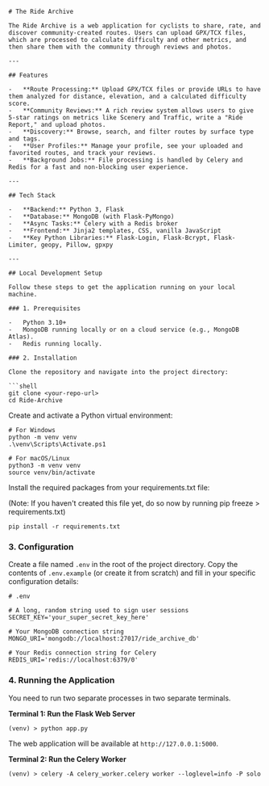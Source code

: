 ```
# The Ride Archive

The Ride Archive is a web application for cyclists to share, rate, and discover community-created routes. Users can upload GPX/TCX files, which are processed to calculate difficulty and other metrics, and then share them with the community through reviews and photos.

---

## Features

-   **Route Processing:** Upload GPX/TCX files or provide URLs to have them analyzed for distance, elevation, and a calculated difficulty score.
-   **Community Reviews:** A rich review system allows users to give 5-star ratings on metrics like Scenery and Traffic, write a "Ride Report," and upload photos.
-   **Discovery:** Browse, search, and filter routes by surface type and tags.
-   **User Profiles:** Manage your profile, see your uploaded and favorited routes, and track your reviews.
-   **Background Jobs:** File processing is handled by Celery and Redis for a fast and non-blocking user experience.

---

## Tech Stack

-   **Backend:** Python 3, Flask
-   **Database:** MongoDB (with Flask-PyMongo)
-   **Async Tasks:** Celery with a Redis broker
-   **Frontend:** Jinja2 templates, CSS, vanilla JavaScript
-   **Key Python Libraries:** Flask-Login, Flask-Bcrypt, Flask-Limiter, geopy, Pillow, gpxpy

---

## Local Development Setup

Follow these steps to get the application running on your local machine.

### 1. Prerequisites

-   Python 3.10+
-   MongoDB running locally or on a cloud service (e.g., MongoDB Atlas).
-   Redis running locally.

### 2. Installation

Clone the repository and navigate into the project directory:

```shell
git clone <your-repo-url>
cd Ride-Archive
```

Create and activate a Python virtual environment:

```
# For Windows
python -m venv venv
.\venv\Scripts\Activate.ps1

# For macOS/Linux
python3 -m venv venv
source venv/bin/activate
```

Install the required packages from your requirements.txt file:

(Note: If you haven't created this file yet, do so now by running pip freeze > requirements.txt)

```
pip install -r requirements.txt
```

### 3. Configuration

Create a file named `.env` in the root of the project directory. Copy the contents of `.env.example` (or create it from scratch) and fill in your specific configuration details:

```
# .env

# A long, random string used to sign user sessions
SECRET_KEY='your_super_secret_key_here'

# Your MongoDB connection string
MONGO_URI='mongodb://localhost:27017/ride_archive_db'

# Your Redis connection string for Celery
REDIS_URI='redis://localhost:6379/0'
```

### 4. Running the Application

You need to run two separate processes in two separate terminals.

**Terminal 1: Run the Flask Web Server**

```
(venv) > python app.py
```

The web application will be available at `http://127.0.0.1:5000`.

**Terminal 2: Run the Celery Worker**

```
(venv) > celery -A celery_worker.celery worker --loglevel=info -P solo
```
